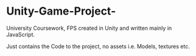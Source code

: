 # Unity-Game-Project-
University Coursework, FPS created in Unity and written mainly in JavaScript. 

Just contains the Code to the project, no assets i.e. Models, textures etc. 
